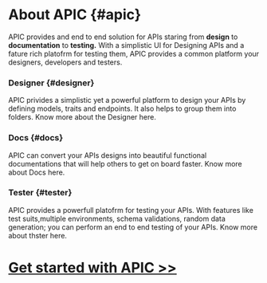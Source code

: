 # About APIC {#apic}

APIC provides and end to end solution for APIs staring from **design** to **documentation** to **testing.** With a simplistic UI for Designing APIs and a fature rich platofrm for testing them, APIC provides a common platform your designers, developers and testers.

### Designer {#designer}

APIC privides a simplistic yet a powerful platform to design your APIs by defining models, traits and endpoints. It also helps to group them into folders. Know more about the Designer here.

### Docs {#docs}

APIC can convert your APIs designs into beautiful functional documentations that will help others to get on board faster. Know more about Docs here.

### Tester {#tester}

APIC provides a powerfull platofrm for testing your APIs. With features like test suits,multiple environments, schema validations, random data generation; you can perform an end to end testing of your APIs. Know more about thster here.

# [Get started with APIC &gt;&gt;](/gettingStarted.md)

